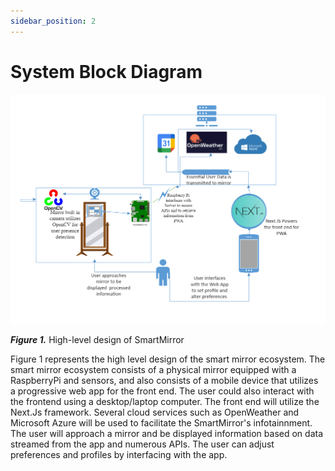 ```yaml
---
sidebar_position: 2
---
```


# System Block Diagram
![Alt text](image.png)

***Figure 1.*** High-level design of SmartMirror

Figure 1 represents the high level design of the smart mirror ecosystem. The smart mirror ecosystem consists of a physical mirror equipped with a RaspberryPi and sensors, and also consists of a mobile device that utilizes a progressive web app for the front end. The user could also interact with the frontend using a desktop/laptop computer. The front end will utilize the Next.Js framework. Several cloud services such as OpenWeather and Microsoft Azure will be used to facilitate the SmartMirror's infotainnment. The user will approach a mirror and be displayed information based on data streamed from the app and numerous APIs. The user can adjust preferences and profiles by interfacing with the app.

